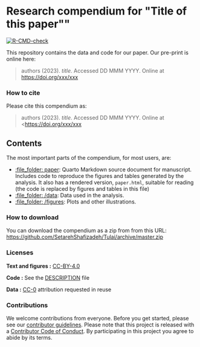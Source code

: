 
# Research compendium for "Title of this paper""

<!-- badges: start -->
[![R-CMD-check](https://github.com/SetarehShafizadeh/Tulai/actions/workflows/render-in-docker.yaml/badge.svg)](https://github.com/SetarehShafizadeh/Tulai/actions/workflows/render-in-docker.yaml)
<!-- badges: end -->

This repository contains the data and code for our paper. Our pre-print is online here:

> authors (2023). *title*. 
> Accessed DD MMM YYYY. Online at
> <https://doi.org/xxx/xxx>


### How to cite

Please cite this compendium as:

> authors (2023). *title*. 
> Accessed DD MMM YYYY. Online at
> <https://doi.org/xxx/xxx
## Contents

The most important parts of the compendium, for most users, are:

-   [:file\_folder: paper](/paper): Quarto Markdown source document
    for manuscript. Includes code to reproduce the figures and tables
    generated by the analysis. It also has a rendered version,
    `paper.html`, suitable for reading (the code is replaced by figures
    and tables in this file)
-   [:file\_folder: /data](/data): Data used in the
    analysis.
-   [:file\_folder: /figures](/figures): Plots and
    other illustrations.

### How to download 

You can download the compendium as a zip from from this URL:
<https://github.com/SetarehShafizadeh/Tulai/archive/master.zip>

### Licenses

**Text and figures :**
[CC-BY-4.0](http://creativecommons.org/licenses/by/4.0/)

**Code :** See the [DESCRIPTION](DESCRIPTION) file

**Data :** [CC-0](http://creativecommons.org/publicdomain/zero/1.0/)
attribution requested in reuse

### Contributions

We welcome contributions from everyone. Before you get started, please
see our [contributor guidelines](CONTRIBUTING.md). Please note that this
project is released with a [Contributor Code of Conduct](CONDUCT.md). By
participating in this project you agree to abide by its terms.
